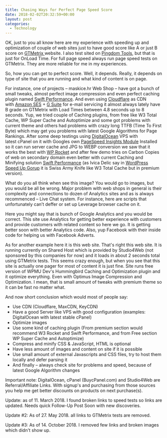 ```yaml
---
title: Chasing Ways for Perfect Page Speed Score
date: 2018-02-02T20:32:59+00:00
layout: post
categories:
  - Technology
---
```

OK, just to you all know here are my experience with speeding up and optimization of couple of web sites just to have good score like A or just B score on [GTMetrix ](https://gtmetrix.com/)website. I also test sited on [Pingdom Tools](https://tools.pingdom.com/), but that is just for OnLoad Time. For full page speed always run page speed tests on GTMetrix. They are more reliable for me in my experiences.

So, how you can get to perfect score. Well, it depends. Really, it depends on type of site that you are running and what kind of content is on page.

For instance, one of projects – maskice.hr Web Shop – have got a bunch of small tweaks, almost perfect image compression and even perfect caching plugin named [Swift Performance](https://swteplugins.com/product/swift-performance/). And even using [Cloudflare](https://www.cloudflare.com/) as CDN with [Amazon SES](https://aws.amazon.com/ses/) + [G Suite](https://gsuite.google.com/) for e-mail servicing it almost always lately have B grade on GTMetrix with Load Times between 4.8 seconds up to 8 seconds. Yup, we tried couple of Caching plugins, from free like W3 Total Cache, WP Super Cache and Autoptimize and some got problems with current theme and others had problems with crazy long TTFB (Time To First Byte) which may get you problems with latest Google Algorithms for Page Rankings. After some deep testings using [DigitalOcean](https://m.do.co/c/59c8b7e27db3) VPS with latest cPanel on it with Googles own [PageSpeed Insights Module](https://developers.google.com/speed/pagespeed/module/) Installed so it can run server cache and JPG to WEBP conversion we saw that it works the best with [WP Rocket](https://wp-rocket.me/) and after few demo tries on Carbon Copies of web on secondary domain even better with current Caching and Minifying solution [Swift Performance](https://swteplugins.com/product/swift-performance/) (as Ivica Delic say in [WordPress Speed Up Gorup](https://www.facebook.com/groups/wordpressspeedup/?ref=group_browse_new) it is Swiss Army Knife like W3 Total Cache but in premium version).

What do you all think when see this image? You would go to images, but you would be all be wrong. Major problem with web shops in general is their complexity and connections to dozen of Analytics sites and as is always recommenced – Live Chat system. For instance, here are scripts that unfortunately can’t deffer or set up Leverage browser cache on it.

Here you might say that is bunch of Google Analytics and you would be correct. This site use Analytics for getting better experience with customers and provide customers with related content so here we go. It is getting better soon with better Analytics code. Also, yup Facebook with their inside code for helping us with Facebook Adverts.

As for another example here it is this web site. That's right this web site. It is running currently on Shared Host which is provided by Studio4Web (not sponsored by this companies for now) and it loads in about 2 seconds total using GTMetrix tests. This seems crazy enough, but when you see that this site is actually one pager for most of content it is just fine. Site runs free version of WPMU Dev's Hummingbird Caching and Optimization plugin and it optimize everything. Even with Optimus Image Compression and Optimization. I mean, that is small amount of tweaks with premium theme so it can be fast no matter what.

And now short conclusion which would most of people say:

  * Use CDN (Cloudflare, MaxCDN, KeyCDN)
  * Have a good Server like VPS with good configuration (examples: DigitalOcean with latest stable cPanel)
  * Optimize images
  * Use some kind of caching plugin (From premium section would recommend W3 Rocket and Swift Performance, and from Free section WP Super Cache and Autoptimize)
  * Compress and minify CSS & JavaScript, HTML is optional
  * Have less amount of images and content on site if it is possible
  * Use small amount of external Javascripts and CSS files, try to host them locally and defer parsing it
  * And finally – always check site for problems and speed, because of latest Google Algorithm changes

Important note: DigitalOcean, cPanel (BuycPanel.com) and Studio4Web are Referral/Affiliate Links. With signup's and purchasing from those sources you help me get better discounts on products on next purchase(s).

Update: as of 11. March 2018. I found broken links to speed tests so links are updated. Needs quick Follow-Up Post Soon with new discoveries.

Update #2: As of 27. May 2018. all links to GTMetrix tests are removed.

Update #3: As of 14. October 2018. I removed few links and broken images which didn't show up.